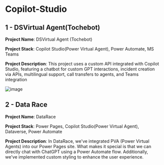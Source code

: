 # Copilot-Studio

## 1 - DSVirtual Agent(Tochebot)

**Project Name**: DSVirtual Agent (Tochebot)

**Project Stack**: Copilot Studio(Power Virtual Agent), Power Automate, MS Teams

**Project Description**: This project uses a custom API integrated with Copilot Studio, featuring a chatbot for custom GPT interactions, incident creation via APIs, multilingual support, call transfers to agents, and Teams integration

![image](https://github.com/user-attachments/assets/cdabe0a5-47a1-42e8-be3f-059d4768e374)


## 2 - Data Race
**Project Name**: DataRace

**Project Stack**: Power Pages, Copilot Studio(Power Virtual Agent), Dataverse, Power Automate

**Project Description**: In DataRace, we've integrated PVA (Power Virtual Agents) into our Power Pages site. What makes it special is that we can directly chat with ChatGPT using a Power Automate flow. Additionally, we've implemented custom styling to enhance the user experience.





